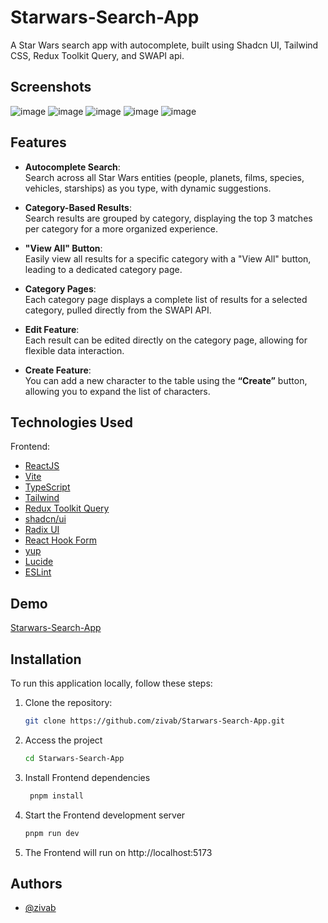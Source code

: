 # Starwars-Search-App

A Star Wars search app with autocomplete, built using Shadcn UI, Tailwind CSS, Redux Toolkit Query, and SWAPI api.

## Screenshots

![image](https://github.com/user-attachments/assets/8ffd9b7c-bb40-49e0-bc02-00c3d1078b4b)
![image](https://github.com/user-attachments/assets/01ce46fd-e163-40fb-91d2-b63a4fa9989e)
![image](https://github.com/user-attachments/assets/f0c9cd19-b83c-4846-a0b7-81719cf8cfdf)
![image](https://github.com/user-attachments/assets/6b4b8b31-18bb-4686-b448-c6c890f85fe5)
![image](https://github.com/user-attachments/assets/b5035704-fc72-40a7-a16f-cd8fc9f1c5bc)

## Features

- **Autocomplete Search**:  
  Search across all Star Wars entities (people, planets, films, species, vehicles, starships) as you type, with dynamic suggestions.

- **Category-Based Results**:  
  Search results are grouped by category, displaying the top 3 matches per category for a more organized experience.

- **"View All" Button**:  
  Easily view all results for a specific category with a "View All" button, leading to a dedicated category page.

- **Category Pages**:  
  Each category page displays a complete list of results for a selected category, pulled directly from the SWAPI API.

- **Edit Feature**:  
  Each result can be edited directly on the category page, allowing for flexible data interaction.

- **Create Feature**:  
  You can add a new character to the table using the **“Create”** button, allowing you to expand the list of characters.

## Technologies Used

Frontend:

- [ReactJS](https://reactjs.org)
- [Vite](https://vitejs.dev)
- [TypeScript](https://www.typescriptlang.org)
- [Tailwind](https://tailwindcss.com/)
- [Redux Toolkit Query](https://redux-toolkit.js.org/)
- [shadcn/ui](https://ui.shadcn.com/)
- [Radix UI](https://www.radix-ui.com/)
- [React Hook Form](https://react-hook-form.com/)
- [yup](https://github.com/jquense/yup)
- [Lucide](https://lucide.dev/guide/packages/lucide-react)
- [ESLint](https://eslint.org)

## Demo

[Starwars-Search-App](https://star-wars-search-z.netlify.app/)

## Installation

To run this application locally, follow these steps:

1. Clone the repository:

   ```bash
   git clone https://github.com/zivab/Starwars-Search-App.git
   ```

2. Access the project

   ```bash
   cd Starwars-Search-App

   ```

3. Install Frontend dependencies

   ```bash
    pnpm install

   ```

4. Start the Frontend development server

   ```bash
   pnpm run dev

   ```

5. The Frontend will run on http://localhost:5173

## Authors

- [@zivab](https://github.com/zivab)
